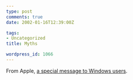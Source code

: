 ```yaml
---
type: post
comments: true
date: 2002-01-16T12:39:00Z

tags:
- Uncategorized
title: Myths

wordpress_id: 1066
---
```


From Apple, [a special message to Windows users](http://www.apple.com/myths/).
